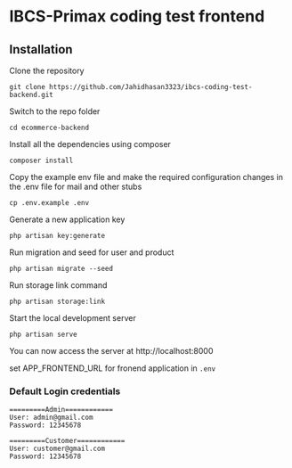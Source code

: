 # IBCS-Primax coding test frontend

## Installation

Clone the repository

    git clone https://github.com/Jahidhasan3323/ibcs-coding-test-backend.git

Switch to the repo folder

    cd ecommerce-backend

Install all the dependencies using composer

    composer install

Copy the example env file and make the required configuration changes in the .env file for mail and other stubs

    cp .env.example .env

Generate a new application key

    php artisan key:generate

Run migration and seed for user and product

    php artisan migrate --seed

Run storage link command

 ```php artisan storage:link```

Start the local development server

    php artisan serve

You can now access the server at http://localhost:8000 

set APP_FRONTEND_URL for fronend application in ```.env```

### Default Login credentials

```
=========Admin============
User: admin@gmail.com
Password: 12345678

=========Customer============
User: customer@gmail.com
Password: 12345678
```
